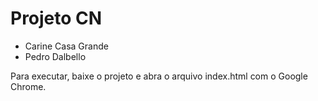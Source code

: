 
# Projeto CN

 - Carine Casa Grande
 - Pedro Dalbello

Para executar, baixe o projeto e abra o arquivo index.html com o Google Chrome. 